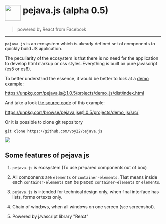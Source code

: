 <h1><img src="https://unpkg.com/pejava.js@1.0.5/media/images/pejava_logo.png" height="50px" style="vertical-align: top"/>
pejava.js (alpha 0.5)</h1>

> powered by React from Facebook

---

`pejava.js` is an ecosystem which is already defined set 
of components to quickly build JS application.

The peculiarity of the ecosystem is that there is no need for the application to develop html markup or css styles.
Everything is built on pure javascript (es5 or es6).

To better understand the essence, it would be better to look at a
[demo example](https://unpkg.com/pejava.js@1.0.5/projects/demo_js/dist/index.html):

<a href="https://unpkg.com/pejava.js@1.0.5/projects/demo_js/dist/index.html">https://unpkg.com/pejava.js@1.0.5/projects/demo_js/dist/index.html</a>

And take a look [the source code](https://unpkg.com/browse/pejava.js@1.0.5/projects/demo_js/src/) of this example:

<a href="https://unpkg.com/browse/pejava.js@1.0.5/projects/demo_js/src/">https://unpkg.com/browse/pejava.js@1.0.5/projects/demo_js/src/</a>

Or it is possible to clone git repository:

```
git clone https://github.com/voy22/pejava.js
```


<img src="https://unpkg.com/pejava.js@1.0.5/media/images/printscreen.gif" style="max-width: 500px"/>

## Some features of pejava.js

1) `pejava.js` is ecosystem (To use prepared components out of box)

2) All components are `elements` or `container-elements`. That means inside each `container-elements` can be placed `container-elements` or `elements`.

3) `pejava.js` is intended for technical design only, when final interface has lists, forms or texts only.

4) Chain of windows, when all windows on one screen (see screenshot).

5) Powered by javascript library "React"

